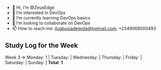 - 👋 Hi, I’m @ZeusEdge
- 👀 I’m interested in DevOps
- 🌱 I’m currently learning DevOps basics
- 💞️ I’m looking to collaborate on DevOps
- 📫 How to reach me: ilugbusiademola@hotmail.com; +2349068000493

<!---
ZeusEdge/ZeusEdge is a ✨ special ✨ repository because its `README.md` (this file) appears on your GitHub profile.
You can click the Preview link to take a look at your changes.
--->

## Study Log for the Week
Week 3 => Monday: 1 | Tuesday:  | Wednesday:  | Thursday:  | Friday:  | Saturday:  | Sunday:  | **Total**: **1**
